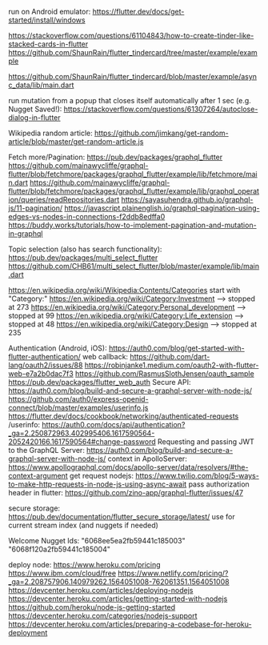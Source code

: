 run on Android emulator: https://flutter.dev/docs/get-started/install/windows


https://stackoverflow.com/questions/61104843/how-to-create-tinder-like-stacked-cards-in-flutter
https://github.com/ShaunRain/flutter_tindercard/tree/master/example/example

https://github.com/ShaunRain/flutter_tindercard/blob/master/example/async_data/lib/main.dart

run mutation from a popup that closes itself automatically after 1 sec (e.g. Nugget Saved!):
https://stackoverflow.com/questions/61307264/autoclose-dialog-in-flutter

Wikipedia random article:
https://github.com/jimkang/get-random-article/blob/master/get-random-article.js

Fetch more/Pagination:
https://pub.dev/packages/graphql_flutter
https://github.com/mainawycliffe/graphql-flutter/blob/fetchmore/packages/graphql_flutter/example/lib/fetchmore/main.dart
https://github.com/mainawycliffe/graphql-flutter/blob/fetchmore/packages/graphql_flutter/example/lib/graphql_operation/queries/readRepositories.dart
https://sayasuhendra.github.io/graphql-js/11-pagination/
https://javascript.plainenglish.io/graphql-pagination-using-edges-vs-nodes-in-connections-f2ddb8edffa0
https://buddy.works/tutorials/how-to-implement-pagination-and-mutation-in-graphql

Topic selection (also has search functionality):
https://pub.dev/packages/multi_select_flutter
https://github.com/CHB61/multi_select_flutter/blob/master/example/lib/main.dart

https://en.wikipedia.org/wiki/Wikipedia:Contents/Categories
start with "Category:"
https://en.wikipedia.org/wiki/Category:Investment --> stopped at 273
https://en.wikipedia.org/wiki/Category:Personal_development --> stopped at 99
https://en.wikipedia.org/wiki/Category:Life_extension --> stopped at 48
https://en.wikipedia.org/wiki/Category:Design --> stopped at 235

Authentication (Android, iOS): https://auth0.com/blog/get-started-with-flutter-authentication/
web callback: https://github.com/dart-lang/oauth2/issues/88
https://robinjanke1.medium.com/oauth2-with-flutter-web-e7a2b0dac7f3
https://github.com/RasmusSlothJensen/oauth_sample
https://pub.dev/packages/flutter_web_auth
Secure API: https://auth0.com/blog/build-and-secure-a-graphql-server-with-node-js/
https://github.com/auth0/express-openid-connect/blob/master/examples/userinfo.js
https://flutter.dev/docs/cookbook/networking/authenticated-requests
/userinfo: https://auth0.com/docs/api/authentication?_ga=2.250872963.402995406.1617590564-2052420166.1617590564#change-password
Requesting and passing JWT to the GraphQL Server: https://auth0.com/blog/build-and-secure-a-graphql-server-with-node-js/
context in ApolloServer: https://www.apollographql.com/docs/apollo-server/data/resolvers/#the-context-argument
get request nodejs: https://www.twilio.com/blog/5-ways-to-make-http-requests-in-node-js-using-async-await
pass authorization header in flutter: https://github.com/zino-app/graphql-flutter/issues/47


secure storage: https://pub.dev/documentation/flutter_secure_storage/latest/
use for current stream index (and nuggets if needed)

Welcome Nugget Ids:
"6068ee5ea2fb59441c185003"
"6068f120a2fb59441c185004"

deploy node: https://www.heroku.com/pricing
https://www.ibm.com/cloud/free
https://www.netlify.com/pricing/?_ga=2.208757906.140979262.1564051008-762061351.1564051008
https://devcenter.heroku.com/articles/deploying-nodejs
https://devcenter.heroku.com/articles/getting-started-with-nodejs
https://github.com/heroku/node-js-getting-started
https://devcenter.heroku.com/categories/nodejs-support
https://devcenter.heroku.com/articles/preparing-a-codebase-for-heroku-deployment

